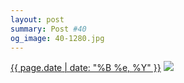 ```yaml
---
layout: post
summary: Post #40
og_image: 40-1280.jpg
---
```


<p>
  <time><a href="/40">{{ page.date | date: "%B %e, %Y" }}</a></time>
  <a href="/40"><img src="{{ site.assets_url }}/40-640.jpg" srcset="{{ site.assets_url }}/40-1280.jpg 1280w, {{ site.assets_url }}/40-960.jpg 960w, {{ site.assets_url }}/40-640.jpg 640w, {{ site.assets_url }}/40-320.jpg 320w" sizes="(min-width: 700px) 50vw, calc(100vw - 2rem)" /></a>
</p>
